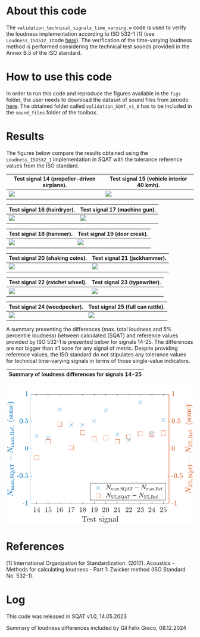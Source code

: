 # About this code 
The `validation_technical_signals_time_varying.m` code is used to verify the loudness implementation according to ISO 532-1 [1] (see `Loudness_ISO532_1`code [here](../../../psychoacoustic_metrics/Loudness_ISO532_1/Loudness_ISO532_1.m)). The verification of the time-varying loudness method is performed considering the technical test sounds provided in the Annex B.5 of the ISO standard.

# How to use this code
In order to run this code and reproduce the figures available in the `figs` folder, the user needs to download the dataset of sound files from zenodo <a href="https://doi.org/10.5281/zenodo.7933206" target="_blank">here</a>. The obtained folder called `validation_SQAT_v1_0` has to be included in the `sound_files` folder of the toolbox. 

# Results
The figures below compare the results obtained using the `Loudness_ISO532_1` implementation in SQAT with the tolerance reference values from the ISO standard. 

| Test signal 14 (propeller-driven airplane).    | Test signal 15 (vehicle interior 40 kmh).         |
| -------------- | -------------- |
| ![](figs/validation_time_varying_loudness_signal_14.png)   | ![](figs/validation_time_varying_loudness_signal_15.png) 

| Test signal 16 (hairdryer).    | Test signal 17 (machine gun).         |
| -------------- | -------------- |
| ![](figs/validation_time_varying_loudness_signal_16.png)   | ![](figs/validation_time_varying_loudness_signal_17.png) 

| Test signal 18 (hammer).    | Test signal 19 (door creak).         |
| -------------- | -------------- |
| ![](figs/validation_time_varying_loudness_signal_18.png)   | ![](figs/validation_time_varying_loudness_signal_19.png) 

| Test signal 20 (shaking coins).    | Test signal 21 (jackhammer).         |
| -------------- | -------------- |
| ![](figs/validation_time_varying_loudness_signal_20.png)   | ![](figs/validation_time_varying_loudness_signal_21.png) |

| Test signal 22 (ratchet wheel).    | Test signal 23 (typewriter).         |
| -------------- | -------------- |
| ![](figs/validation_time_varying_loudness_signal_22.png)   | ![](figs/validation_time_varying_loudness_signal_23.png) |

| Test signal 24 (woodpecker).    | Test signal 25 (full can rattle).         |
| -------------- | -------------- |
| ![](figs/validation_time_varying_loudness_signal_24.png)   | ![](figs/validation_time_varying_loudness_signal_25.png) |


A summary presenting the differences (max. total loudness and 5\% percentile loudness) between calculated (SQAT) and reference values provided by ISO 532-1 is presented below for signals 14-25. The differences are not bigger than $\pm1$ sone for any signal of metric. Despite providing reference values, the ISO standard do not stipulates any tolerance values for technical time-varying signals in terms of those single-value indicators.


Summary of loudness differences for signals 14-25  |  
:-------------------------:| 
![](figs/validation_time_varying_technical_signals_loudness_difference.png) 


# References
[1] International Organization for Standardization. (2017). Acoustics - Methods for calculating loudness - Part 1: Zwicker method (ISO Standard No. 532-1).

# Log
This code was released in SQAT v1.0, 14.05.2023

Summary of loudness differences included by Gil Felix Greco, 08.12.2024


